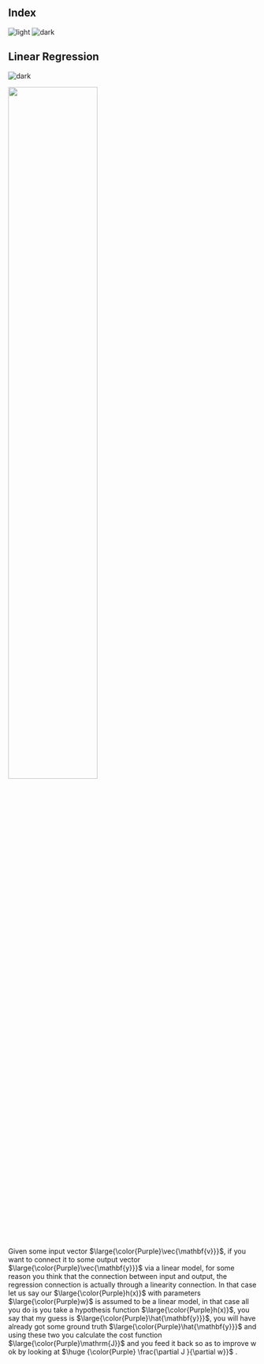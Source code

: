 ## Index
![light](https://user-images.githubusercontent.com/12748752/132402912-1a2a215e-de2f-4536-b28e-e75197136af9.png)
![dark](https://user-images.githubusercontent.com/12748752/132402918-976c6cc7-cc94-4267-9513-b3937504eb63.png)

## Linear Regression
![dark](https://user-images.githubusercontent.com/12748752/132402918-976c6cc7-cc94-4267-9513-b3937504eb63.png)

<img src="https://user-images.githubusercontent.com/12748752/185733992-10bdd718-70b7-4375-a26d-3ee484a8454e.png" width=60%/>

Given some input vector $\large{\color{Purple}\vec{\mathbf{v}}}$, if you want to connect it to some output vector $\large{\color{Purple}\vec{\mathbf{y}}}$ via a linear model, for some reason you think that the connection between input and output, the regression connection is actually through a linearity connection. In that case let us say our $\large{\color{Purple}h(x)}$ with parameters $\large{\color{Purple}w}$ is assumed to be a linear model, in that case all you do is you take a hypothesis function $\large{\color{Purple}h(x)}$, you say that my guess is $\large{\color{Purple}\hat{\mathbf{y}}}$, you will have already got some ground truth $\large{\color{Purple}\hat{\mathbf{y}}}$ and using these two you calculate the cost function $\large{\color{Purple}\mathrm{J}}$ and you feed it back so as to improve w ok by looking at $\huge {\color{Purple} \frac{\partial J }{\partial w}}$ .
